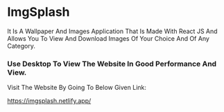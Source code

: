 # ImgSplash

It Is A Wallpaper And Images Application That Is Made With React JS And Allows You To View And Download Images Of Your Choice And Of Any Category.

### Use Desktop To View The Website In Good Performance And View.

Visit The Website By Going To Below Given Link:

https://imgsplash.netlify.app/
